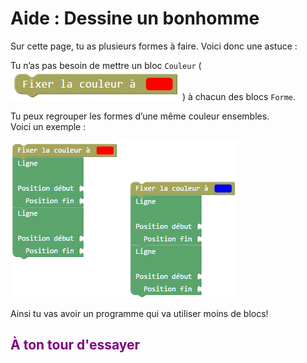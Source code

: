 # Aide : Dessine un bonhomme

Sur cette page, tu as plusieurs formes à faire. Voici donc une astuce : 

Tu n’as pas besoin de mettre un bloc `Couleur` (![Bloc couleur][bloc_couleur]) à chacun des blocs `Forme`.

Tu peux regrouper les formes d’une même couleur ensembles.  
Voici un exemple : 

![Exemple groupes couleur][ex_gr_couleur]

Ainsi tu vas avoir un programme qui va utiliser moins de blocs!

## <span style="color: #800080">À ton tour d'essayer</span>

[bloc_couleur]: img/couleur.png
[ex_gr_couleur]: img/ex_gr_couleur.png